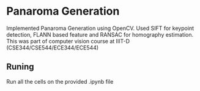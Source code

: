 
# Panaroma Generation

Implemented Panaroma Generation using OpenCV. Used SIFT for keypoint detection, FLANN based feature and RANSAC for homography estimation. This was part of computer vision course at IIIT-D (CSE344/CSE544/ECE344/ECE544)

 
## Runing

Run all the cells on the provided .ipynb file
